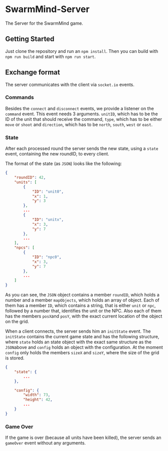 # SwarmMind-Server
The Server for the SwarmMind game.

## Getting Started
Just clone the repository and run an `npm install`. Then you can build with `npm run build` and start with `npm run start`.

## Exchange format
The server communicates with the client via `socket.io` events.

### Commands
Besides the `connect` and `disconnect` events, we provide a listener on the `command` event. This event needs 3 arguments. `unitID`, which has to be the ID of the unit that should receive the command, `type`, which has to be either `move` or `shoot` and `direction`, which has to be `north`, `south`, `west` or `east`.

### State
After each processed round the server sends the new state, using a `state` event, containing the new roundID, to every client.

The format of the state (as `JSON`) looks like the following:

```json
{
    "roundID": 42,
    "units": [
        {
            "ID": "unit0",
            "x": 1,
            "y": 3
        },
        ...
        {
            "ID": "unitx",
            "x": 3,
            "y": 7
        },
        ...
    ],
    "npcs": [
        {
            "ID": "npc0",
            "x": 3,
            "y": 7
        },
        ...
    ]
}
```

As you can see, the `JSON` object contains a member `roundID`, which holds a number and a member `mapObjects`, which holds an array of object. Each of them has a member `ID`, which contains a string, that is either `unit` or `npc`, followed by a number that, identifies the unit or the NPC. Also each of them has the members `posX`and `posY`, with the exact current location of the object on the grid.

When a client connects, the server sends him an `initState` event. The `initState` contains the current game state and has the following structure, where `state` holds an state object with the exact same structure as the `JSON`above and `config` holds an object with the configuration. At the moment `config` only holds the members `sizeX` and `sizeY`, where the size of the grid is stored.

```json
{
    "state": {
        ...
    },

    "config": {
        "width": 73,
        "height": 42,
        ...
    }
}
```

### Game Over
If the game is over (because all units have been killed), the server sends an `gameOver` event without any arguments.
